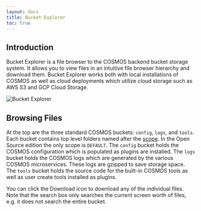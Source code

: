 ```yaml
---
layout: docs
title: Bucket Explorer
toc: true
---
```


## Introduction

Bucket Explorer is a file browser to the COSMOS backend bucket storage system. It allows you to view files in an intuitive file browser hierarchy and download them. Bucket Explorer works both with local installations of COSMOS as well as cloud deployments which utilize cloud storage such as AWS S3 and GCP Cloud Storage.

![Bucket Explorer]({{site.baseurl}}/img/v5/bucket_explorer/bucket_explorer.png)

## Browsing Files

At the top are the three standard COSMOS buckets: `config`, `logs`, and `tools`. Each bucket contains top level folders named after the [scope]({{site.baseurl}}/docs/enterprise/scopes). In the Open Source edition the only scope is `DEFAULT`. The `config` bucket holds the COSMOS configuration which is populated as plugins are installed. The `logs` bucket holds the COSMOS logs which are generated by the various COSMOS microservices. These logs are gzipped to save storage space. The `tools` bucket holds the source code for the built-in COSMOS tools as well as user create tools installed as plugins.

You can click the Download icon to download any of the individual files. Note that the search box only searches the current screen worth of files, e.g. it does not search the entire bucket.
